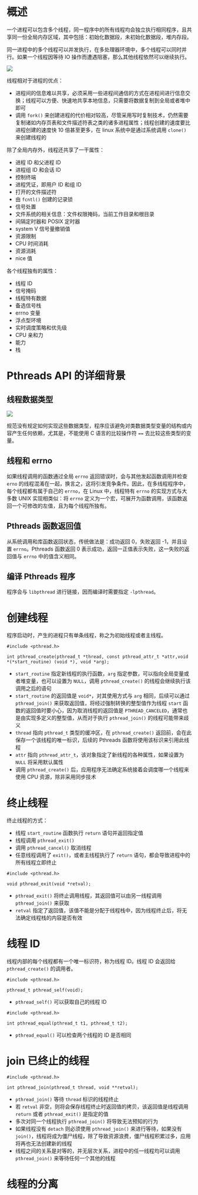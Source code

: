 # 概述

一个进程可以包含多个线程，同一程序中的所有线程均会独立执行相同程序，且共享同一份全局内存区域，其中包括：初始化数据段，未初始化数据段，堆内存段。

同一进程中的多个线程可以并发执行，在多处理器环境中，多个线程可以同时并行。如果一个线程因等待 IO 操作而遭遇阻塞，那么其他线程依然可以继续执行。

![](./img/threads.png)

线程相对于进程的优点：

- 进程间的信息难以共享，必须采用一些进程间通信的方式在进程间进行信息交换；线程可以方便、快速地共享本地信息，只需要将数据复制到全局或者堆中即可
- 调用 `fork()`  来创建进程的代价相对较高，尽管采用写时复制技术，仍然需要复制诸如内存页表和文件描述符表之类的诸多进程属性；线程创建的速度要比进程创建的速度快 10 倍甚至更多，在 linux 系统中是通过系统调用 `clone()` 来创建线程的

除了全局内存外，线程还共享了一干属性：

- 进程 ID 和父进程 ID
- 进程组 ID 和会话 ID
- 控制终端
- 进程凭证，即用户 ID 和组 ID
- 打开的文件描述符
- 由 `fcntl()` 创建的记录锁
- 信号处置
- 文件系统的相关信息：文件权限掩码，当前工作目录和根目录
- 间隔定时器和 POSIX 定时器
- system V 信号量撤销值
- 资源限制
- CPU 时间消耗
- 资源消耗
- nice 值

各个线程独有的属性：

- 线程 ID 
- 信号掩码
- 线程特有数据
- 备选信号栈
- errno 变量
- 浮点型环境
- 实时调度策略和优先级
- CPU 亲和力
- 能力
- 栈

# Pthreads API 的详细背景

## 线程数据类型

![](./img/threads_data_type.png)

规范没有规定如何实现这些数据类型，程序应该避免对类数据类型变量的结构或内容产生任何依赖，尤其是，不能使用 C 语言的比较操作符 `==` 去比较这些类型的变量。

## 线程和 errno

如果线程调用的函数通过全局 `errno` 返回错误时，会与其他发起函数调用并检查 `erno` 的线程混淆在一起，换言之，这将引发竞争条件。因此，在多线程程序中，每个线程都有属于自己的 `errno`，在 Linux 中，线程特有 `errno` 的实现方式与大多数 UNIX 实现相类似：将 `errno` 定义为一个宏，可展开为函数调用，该函数返回一个可修改的左值，且为每个线程所独有。

## Pthreads 函数返回值

从系统调用和库函数返回状态，传统做法是：成功返回 0，失败返回 -1，并且设置 `errno`。Pthreads 函数返回 0 表示成功，返回一正值表示失败，这一失败的返回值与 `errno` 中的值含义相同。

## 编译 Pthreads 程序

程序会与 `libpthread` 进行链接，因而编译时需要指定 `-lpthread`。

# 创建线程

程序启动时，产生的进程只有单条线程，称之为初始线程或者主线程。

```
#include <pthread.h>

int pthread_create(pthread_t *thread, const pthread_attr_t *attr,void *(*start_routine) (void *), void *arg);
```

- `start_routine` 指定新线程的执行函数，`arg` 指定参数，可以指向全局变量或者堆变量，也可以设置为 `NULL`，调用 `pthread_create()` 的线程会继续执行该调用之后的语句
- `start_routine` 的返回值是  `void*`，对其使用方式与 `arg` 相同，后续可以通过 `pthread_join()` 来获取返回值，将经过强制转换的整型值作为线程 `start` 函数的返回值时要小心，因为取消线程的返回值是 `PTHREAD_CANCELED`，通常也是由实现多定义的整型值，从而对于执行 `pthread_join()` 的线程可能带来歧义
- `thread` 指向 `pthread_t` 类型的缓冲区，在  `pthread_create()` 返回前，会在此保存一个该线程的唯一标识，后续的 Pthreads 函数将使用该标识来引用此线程
- `attr` 指向 `pthread_attr_t`，该对象指定了新线程的各种属性，如果设置为 `NULL` 将采用默认属性
- 调用 `pthread_create()`  后，应用程序无法确定系统接着会调度哪一个线程来使用 CPU 资源，除非采用同步技术

# 终止线程

终止线程的方式：

- 线程 `start_routine` 函数执行 `return` 语句并返回指定值
- 线程调用 `pthread_exit()` 
- 调用 `pthread_cancel()` 取消线程
- 任意线程调用了 `exit()`，或者主线程执行了 `return` 语句，都会导致进程中的所有线程立即终止

```
#include <pthread.h>

void pthread_exit(void *retval);
```

- `pthread_exit()` 将终止调用线程，其返回值可以由另一线程调用 `pthread_join()` 来获取
- `retval` 指定了返回值，该值不能是分配于线程栈中，因为线程终止后，将无法确定线程栈的内容是否有效

# 线程 ID

线程内部的每个线程都有一个唯一标识符，称为线程 ID。线程 ID 会返回给 `pthread_create()` 的调用者。

```
#include <pthread.h>

pthread_t pthread_self(void);
```

- `pthread_self()` 可以获取自己的线程 ID

```
#include <pthread.h>

int pthread_equal(pthread_t t1, pthread_t t2);
```

- `pthread_equal()` 可以检查两个线程的 ID 是否相同

# join 已终止的线程

```
#include <pthread.h>

int pthread_join(pthread_t thread, void **retval);
```

- `pthread_join()` 等待 `thread` 标识的线程终止
- 若 `retval` 非空，则将会保存线程终止时返回值的拷贝，该返回值是线程调用 `return` 或者 `pthread_exit()` 是指定的值
- 多次对同一个线程执行 `pthread_join()`  将导致无法预知的行为
- 如果线程没有 `detach` 则必须使用 `pthread_join()` 来进行等待，如果没有 `join()`，线程将成为僵尸线程，除了导致资源浪费，僵尸线程积累过多，应用将再也无法创建新的线程
- 线程之间的关系是对等的，并无层次关系，进程中的任一线程均可以调用 `pthread_join()` 来等待任何一个其他的线程

# 线程的分离

































